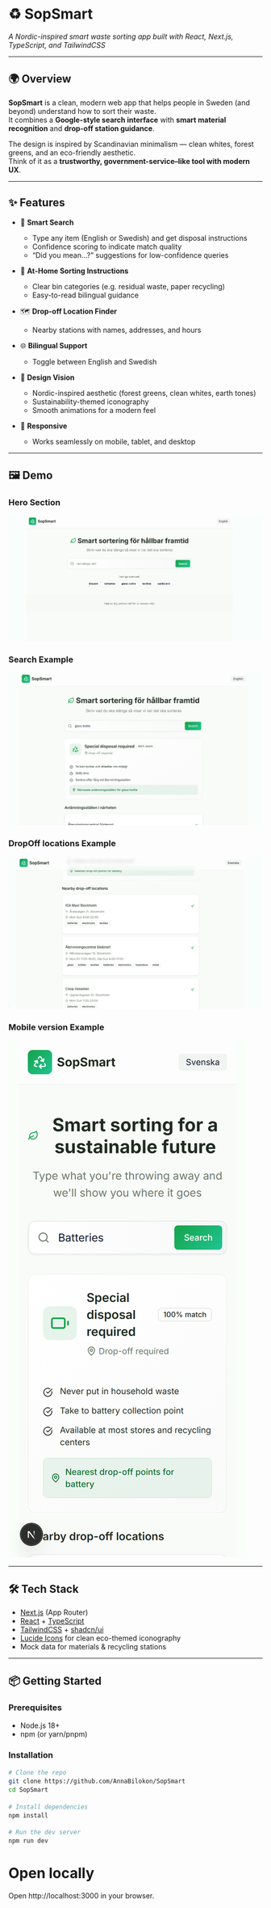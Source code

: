 # ♻️ SopSmart

_A Nordic-inspired smart waste sorting app built with React, Next.js, TypeScript, and TailwindCSS_

---

## 🌍 Overview

**SopSmart** is a clean, modern web app that helps people in Sweden (and beyond) understand how to sort their waste.  
It combines a **Google-style search interface** with **smart material recognition** and **drop-off station guidance**.

The design is inspired by Scandinavian minimalism — clean whites, forest greens, and an eco-friendly aesthetic.  
Think of it as a **trustworthy, government-service–like tool with modern UX**.

---

## ✨ Features

- 🔎 **Smart Search**

  - Type any item (English or Swedish) and get disposal instructions
  - Confidence scoring to indicate match quality
  - “Did you mean…?” suggestions for low-confidence queries

- 🏡 **At-Home Sorting Instructions**

  - Clear bin categories (e.g. residual waste, paper recycling)
  - Easy-to-read bilingual guidance

- 🗺 **Drop-off Location Finder**

  - Nearby stations with names, addresses, and hours

- 🌐 **Bilingual Support**

  - Toggle between English and Swedish

- 🎨 **Design Vision**

  - Nordic-inspired aesthetic (forest greens, clean whites, earth tones)
  - Sustainability-themed iconography
  - Smooth animations for a modern feel

- 📱 **Responsive**
  - Works seamlessly on mobile, tablet, and desktop

---

## 🖼️ Demo

### Hero Section

![MainPage Screenshot](public/demo/pic1.png)

### Search Example

![Search Screenshot](public/demo/pic2.png)

### DropOff locations Example

![DropOff locations Screenshot](public/demo/pic3.png)

### Mobile version Example

![Mobile version Screenshot](public/demo/pic4.png)

---

## 🛠️ Tech Stack

- [Next.js](https://nextjs.org/) (App Router)
- [React](https://react.dev/) + [TypeScript](https://www.typescriptlang.org/)
- [TailwindCSS](https://tailwindcss.com/) + [shadcn/ui](https://ui.shadcn.com/)
- [Lucide Icons](https://lucide.dev/) for clean eco-themed iconography
- Mock data for materials & recycling stations

---

## 📦 Getting Started

### Prerequisites

- Node.js 18+
- npm (or yarn/pnpm)

### Installation

```bash
# Clone the repo
git clone https://github.com/AnnaBilokon/SopSmart
cd SopSmart

# Install dependencies
npm install

# Run the dev server
npm run dev
```

# Open locally

Open http://localhost:3000 in your browser.
